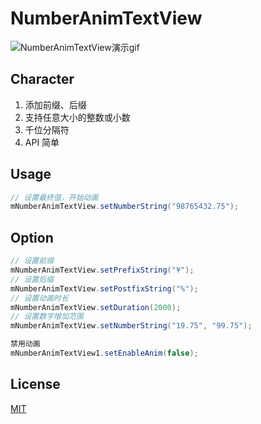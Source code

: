 # NumberAnimTextView

![NumberAnimTextView演示gif](https://github.com/Bakumon/NumberAnimTextView/raw/master/gif/GIF.gif)

## Character

1. 添加前缀、后缀
2. 支持任意大小的整数或小数
3. 千位分隔符
4. API 简单

## Usage

```java
// 设置最终值，开始动画
mNumberAnimTextView.setNumberString("98765432.75");
```

## Option

```java
// 设置前缀
mNumberAnimTextView.setPrefixString("¥");
// 设置后缀
mNumberAnimTextView.setPostfixString("%");
// 设置动画时长
mNumberAnimTextView.setDuration(2000);
// 设置数字增加范围
mNumberAnimTextView.setNumberString("19.75", "99.75");

禁用动画
mNumberAnimTextView1.setEnableAnim(false);
```

## License

[MIT](https://github.com/Bakumon/NumberAnimTextView/blob/master/LICENSE)
